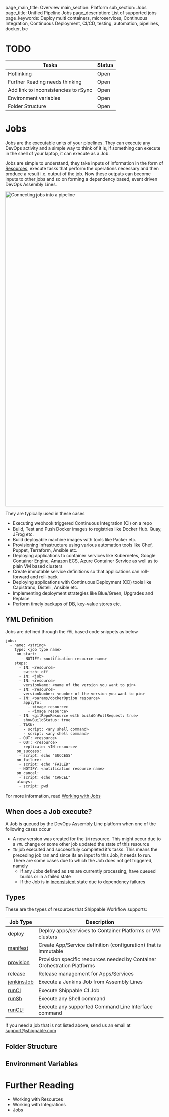 page_main_title: Overview
main_section: Platform
sub_section: Jobs
page_title: Unified Pipeline Jobs
page_description: List of supported jobs
page_keywords: Deploy multi containers, microservices, Continuous Integration, Continuous Deployment, CI/CD, testing, automation, pipelines, docker, lxc

# TODO
| Tasks   |      Status    | 
|----------|-------------|
| Hotlinking |  Open | 
| Further Reading needs thinking|  Open |
| Add link to inconsistencies to rSync|  Open |
| Environment variables|  Open |
| Folder Structure|  Open |

# Jobs
Jobs are the executable units of your pipelines. They can execute any DevOps activity and a simple way to think of it is, if something can execute in the shell of your laptop, it can execute as a Job. 

Jobs are simple to understand, they take inputs of information in the form of [Resources](resources-overview/), execute tasks that perform the operations necessary and then produce a result i.e. output of the job. Now these outputs can become inputs to other jobs and so on forming a dependency based, event driven DevOps Assembly Lines.

<img src="/images/platform/jobs/jobWorkflow.png" alt="Connecting jobs into a pipeline" style="width:1000px;vertical-align: middle;display: block;margin-left: auto;margin-right: auto;"/>

They are typically used in these cases

* Executing webhook triggered Continuous Integration (CI) on a repo
* Build, Test and Push Docker images to registries like Docker Hub. Quay, JFrog etc.
* Build deployable machine images with tools like Packer etc.
* Provisioning infrastructure using various automation tools like Chef, Puppet, Terraform, Ansible etc.
* Deploying applications to container services like Kubernetes, Google Container Engine, Amazon ECS, Azure Container Service as well as to plain VM based clusters
* Create immutable service definitions so that applications can roll-forward and roll-back
* Deploying applications with Continuous Deployment (CD) tools like Capistrano, Distelli, Ansible etc.
* Implementing deployment strategies like Blue/Green, Upgrades and Replace
* Perform timely backups of DB, key-value stores etc.


## YML Definition
Jobs are defined through the `YML` based code snippets as below

```
jobs:
  - name: <string>
    type: <job type name>
	 on_start:
	   - NOTIFY: <notification resource name>
    steps:
      - IN: <resource>
        switch: off
      - IN: <job>
      - IN: <resource>
        versionName: <name of the version you want to pin>
      - IN: <resource>
        versionNumber: <number of the version you want to pin>
      - IN: <params/dockerOption resource>
        applyTo:
          - <image resource>
          - <image resource>
      - IN: <gitRepoResource with buildOnPullRequest: true>
        showBuildStatus: true
      - TASK: 
        - script: <any shell command>
        - script: <any shell command>
      - OUT: <resource>
      - OUT: <resource>
        replicate: <IN resource>
	 on_success:
      - script: echo "SUCCESS"
	 on_failure:
      - script: echo "FAILED"
      - NOTIFY: <notification resource name>
	 on_cancel:
      - script: echo "CANCEL"
	 always:
      - script: pwd
```

For more information, read [Working with Jobs](/platform/jobs-working-with/)

## When does a Job execute?
A Job is queued by the DevOps Assembly Line platform when one of the following cases occur

* A new version was created for the `IN` resource. This might occur due to a `YML` change or some other job updated the state of this resource
* `IN` job executed and successfuly completed it's tasks. This means the preceding job ran and since its an input to this Job, it needs to run. There are some cases due to which the Job does not get triggered, namely
	* If any Jobs defined as `IN`s are currently processing, have queued builds or in a failed state 
	* If the Job is in [inconsistent]() state due to dependency failures

<a name="types"></a>
## Types
These are the types of resources that Shippable Workflow supports:

| Job Type   |      Description    | 
|----------|-------------|
| [deploy](job-deploy/) | Deploy apps/services to Container Platforms or VM clusters | 
| [manifest](jobs-manifest/) | Create App/Service definition (configuration) that is immutable |
| [provision](job-provision/) | Provision specific resources needed by Container Orchestration Platforms |
| [release](job-release/) | Release management for Apps/Services |
| [jenkinsJob](job-jenkinsJob/) | Execute a Jenkins Job from Assembly Lines |
| [runCI](jobs-runci/) | Execute Shippable CI Job |
| [runSh](jobs-runsh/) | Execute any Shell command |
| [runCLI](job-runcli/) | Execute any supported Command Line Interface command |

If you need a job that is not listed above, send us an email at [support@shippable.com](mailto:support@shippable.com)

## Folder Structure

## Environment Variables

# Further Reading
* Working with Resources
* Working with Integrations
* Jobs